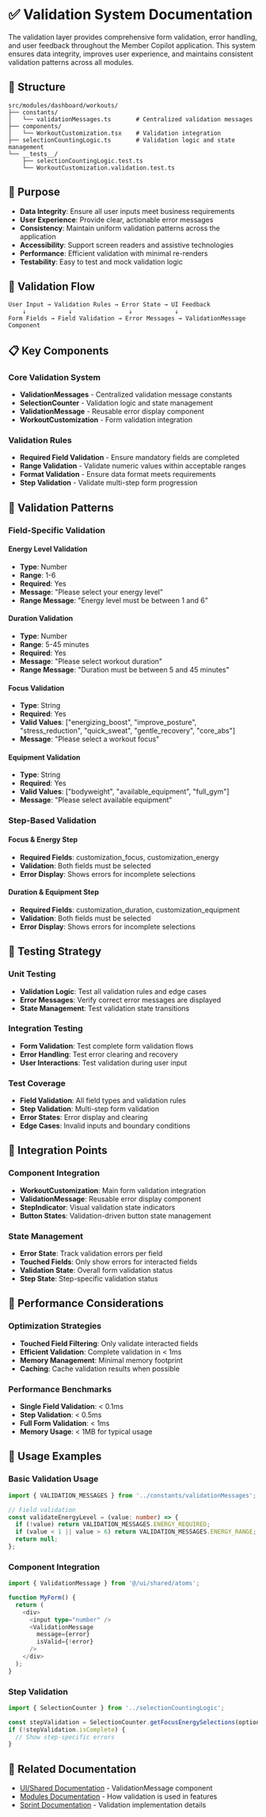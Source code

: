 # ✅ Validation System Documentation

The validation layer provides comprehensive form validation, error handling, and user feedback throughout the Member Copilot application. This system ensures data integrity, improves user experience, and maintains consistent validation patterns across all modules.

## 📁 Structure

```
src/modules/dashboard/workouts/
├── constants/
│   └── validationMessages.ts       # Centralized validation messages
├── components/
│   └── WorkoutCustomization.tsx    # Validation integration
├── selectionCountingLogic.ts       # Validation logic and state management
└── __tests__/
    ├── selectionCountingLogic.test.ts
    └── WorkoutCustomization.validation.test.ts
```

## 🎯 Purpose

- **Data Integrity**: Ensure all user inputs meet business requirements
- **User Experience**: Provide clear, actionable error messages
- **Consistency**: Maintain uniform validation patterns across the application
- **Accessibility**: Support screen readers and assistive technologies
- **Performance**: Efficient validation with minimal re-renders
- **Testability**: Easy to test and mock validation logic

## 🔄 Validation Flow

```
User Input → Validation Rules → Error State → UI Feedback
    ↓            ↓                ↓            ↓
Form Fields → Field Validation → Error Messages → ValidationMessage Component
```

## 📋 Key Components

### Core Validation System

- **ValidationMessages** - Centralized validation message constants
- **SelectionCounter** - Validation logic and state management
- **ValidationMessage** - Reusable error display component
- **WorkoutCustomization** - Form validation integration

### Validation Rules

- **Required Field Validation** - Ensure mandatory fields are completed
- **Range Validation** - Validate numeric values within acceptable ranges
- **Format Validation** - Ensure data format meets requirements
- **Step Validation** - Validate multi-step form progression

## 🎨 Validation Patterns

### Field-Specific Validation

#### Energy Level Validation

- **Type**: Number
- **Range**: 1-6
- **Required**: Yes
- **Message**: "Please select your energy level"
- **Range Message**: "Energy level must be between 1 and 6"

#### Duration Validation

- **Type**: Number
- **Range**: 5-45 minutes
- **Required**: Yes
- **Message**: "Please select workout duration"
- **Range Message**: "Duration must be between 5 and 45 minutes"

#### Focus Validation

- **Type**: String
- **Required**: Yes
- **Valid Values**: ["energizing_boost", "improve_posture", "stress_reduction", "quick_sweat", "gentle_recovery", "core_abs"]
- **Message**: "Please select a workout focus"

#### Equipment Validation

- **Type**: String
- **Required**: Yes
- **Valid Values**: ["bodyweight", "available_equipment", "full_gym"]
- **Message**: "Please select available equipment"

### Step-Based Validation

#### Focus & Energy Step

- **Required Fields**: customization_focus, customization_energy
- **Validation**: Both fields must be selected
- **Error Display**: Shows errors for incomplete selections

#### Duration & Equipment Step

- **Required Fields**: customization_duration, customization_equipment
- **Validation**: Both fields must be selected
- **Error Display**: Shows errors for incomplete selections

## 🧪 Testing Strategy

### Unit Testing

- **Validation Logic**: Test all validation rules and edge cases
- **Error Messages**: Verify correct error messages are displayed
- **State Management**: Test validation state transitions

### Integration Testing

- **Form Validation**: Test complete form validation flows
- **Error Handling**: Test error clearing and recovery
- **User Interactions**: Test validation during user input

### Test Coverage

- **Field Validation**: All field types and validation rules
- **Step Validation**: Multi-step form validation
- **Error States**: Error display and clearing
- **Edge Cases**: Invalid inputs and boundary conditions

## 🔗 Integration Points

### Component Integration

- **WorkoutCustomization**: Main form validation integration
- **ValidationMessage**: Reusable error display component
- **StepIndicator**: Visual validation state indicators
- **Button States**: Validation-driven button state management

### State Management

- **Error State**: Track validation errors per field
- **Touched Fields**: Only show errors for interacted fields
- **Validation State**: Overall form validation status
- **Step State**: Step-specific validation status

## 🚀 Performance Considerations

### Optimization Strategies

- **Touched Field Filtering**: Only validate interacted fields
- **Efficient Validation**: Complete validation in < 1ms
- **Memory Management**: Minimal memory footprint
- **Caching**: Cache validation results when possible

### Performance Benchmarks

- **Single Field Validation**: < 0.1ms
- **Step Validation**: < 0.5ms
- **Full Form Validation**: < 1ms
- **Memory Usage**: < 1MB for typical usage

## 🔧 Usage Examples

### Basic Validation Usage

```typescript
import { VALIDATION_MESSAGES } from '../constants/validationMessages';

// Field validation
const validateEnergyLevel = (value: number) => {
  if (!value) return VALIDATION_MESSAGES.ENERGY_REQUIRED;
  if (value < 1 || value > 6) return VALIDATION_MESSAGES.ENERGY_RANGE;
  return null;
};
```

### Component Integration

```typescript
import { ValidationMessage } from '@/ui/shared/atoms';

function MyForm() {
  return (
    <div>
      <input type="number" />
      <ValidationMessage
        message={error}
        isValid={!error}
      />
    </div>
  );
}
```

### Step Validation

```typescript
import { SelectionCounter } from '../selectionCountingLogic';

const stepValidation = SelectionCounter.getFocusEnergySelections(options);
if (!stepValidation.isComplete) {
  // Show step-specific errors
}
```

## 🔗 Related Documentation

- [UI/Shared Documentation](../ui/shared/README.md) - ValidationMessage component
- [Modules Documentation](../modules/README.md) - How validation is used in features
- [Sprint Documentation](../sprints/validation/) - Validation implementation details
